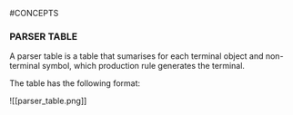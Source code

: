 #CONCEPTS 


### PARSER TABLE

A parser table is a table that sumarises for each terminal object and non-terminal symbol, which production rule generates the terminal. 

The table has the following format: 


![[parser_table.png]]

